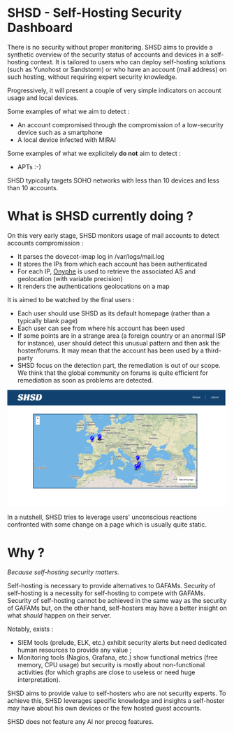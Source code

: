 # SHSD - Self-Hosting Security Dashboard

There is no security without proper monitoring. SHSD aims to provide a synthetic overview of the security status of accounts and devices in a self-hosting context. It is tailored to users who can deploy self-hosting solutions (such as Yunohost or Sandstorm) or who have an account (mail address) on such hosting, without requiring expert security knowledge.

Progressively, it will present a couple of very simple indicators on account usage and local devices.

Some examples of what we aim to detect :

* An account compromised through the compromission of a low-security device such as a smartphone
* A local device infected with MIRAI

Some examples of what we explicitely **do not** aim to detect :

* APTs :-)

SHSD typically targets SOHO networks with less than 10 devices and less than 10 accounts.

# What is SHSD currently doing ?

On this very early stage, SHSD monitors usage of mail accounts to detect accounts compromission :

* It parses the dovecot-imap log in /var/logs/mail.log
* It stores the IPs from which each account has been authenticated
* For each IP, [Onyphe](https://www.onyphe.io) is used to retrieve the associated AS and geolocation (with variable precision)
* It renders the authentications geolocations on a map

It is aimed to be watched by the final users :

* Each user should use SHSD as its default homepage (rather than a typically blank page)
* Each user can see from where his account has been used
* If some points are in a strange area (a foreign country or an anormal ISP for instance), user should detect this unusual pattern and then ask the hoster/forums. It may mean that the account has been used by a third-party
* SHSD focus on the detection part, the remediation is out of our scope. We think that the global community on forums is quite efficient for remediation as soon as problems are detected.

![SHSD](doc/screenshot.png)

 In a nutshell, SHSD tries to leverage users' unconscious reactions confronted with some change on a page which is usually quite static.

# Why ?

_Because self-hosting security matters._

Self-hosting is necessary to provide alternatives to GAFAMs. Security of self-hosting is a necessity for self-hosting to compete with GAFAMs. Security of self-hosting cannot be achieved in the same way as the security of GAFAMs but, on the other hand, self-hosters may have a better insight on what _should_ happen on their server.

Notably, exists :

* SIEM tools (prelude, ELK, etc.) exhibit security alerts but need dedicated human resources to provide any value ;
* Monitoring tools (Nagios, Grafana, etc.) show functional metrics (free memory, CPU usage) but security is mostly about non-functional activities (for which graphs are close to useless or need huge interpretation).

SHSD aims to provide value to self-hosters who are not security experts. To achieve this, SHSD leverages specific knowledge and insights a self-hoster may have about his own devices or the few hosted guest accounts.

SHSD does not feature any AI nor precog features.
